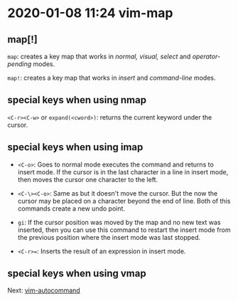 # 2020-01-08 11:24 vim-map

## map[!]

`map`: creates a key map that works in _normal, visual, select_ and _operator-pending_ modes.

`map!`: creates a key map that works in _insert_ and _command-line_ modes.

## special keys when using nmap

`<C-r><C-w>` or `expand(<cword>)`: returns the current keyword under the cursor.

## special keys when using imap

* `<C-o>`: Goes to normal mode executes the command and returns to insert mode. If the cursor is in the last character in a line in insert mode, then <C-o> moves the cursor one character to the left.

* `<C-\><C-o>`: Same as <C-o> but it doesn't move the cursor. But the now the cursor may be placed on a character beyond the end of line. Both of this commands create a new undo point.

* `gi`: If the cursor position was moved by the map and no new text was inserted, then you can use this command to restart the insert mode from the previous position where the insert mode was last stopped.

* `<C-r>=`: Inserts the result of an expression in insert mode.

## special keys when using vmap

Next:
[vim-autocommand](~/notes/vim-autocommand.md)
